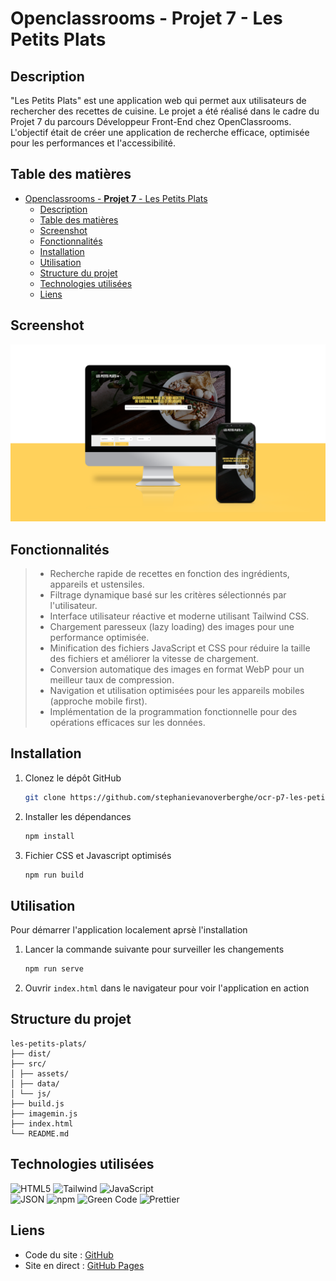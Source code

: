 # Openclassrooms - **Projet 7** - Les Petits Plats

## Description

"Les Petits Plats" est une application web qui permet aux utilisateurs de rechercher des recettes de cuisine. Le projet a été réalisé dans le cadre du Projet 7 du parcours Développeur Front-End chez OpenClassrooms. L'objectif était de créer une application de recherche efficace, optimisée pour les performances et l'accessibilité.

## Table des matières

- [Openclassrooms - **Projet 7** - Les Petits Plats](#openclassrooms---projet-7---les-petits-plats)
  - [Description](#description)
  - [Table des matières](#table-des-matières)
  - [Screenshot](#screenshot)
  - [Fonctionnalités](#fonctionnalités)
  - [Installation](#installation)
  - [Utilisation](#utilisation)
  - [Structure du projet](#structure-du-projet)
  - [Technologies utilisées](#technologies-utilisées)
  - [Liens](#liens)

## Screenshot

![](./src/assets/img/screenshot.png)

## Fonctionnalités

> - Recherche rapide de recettes en fonction des ingrédients, appareils et ustensiles.
> - Filtrage dynamique basé sur les critères sélectionnés par l'utilisateur.
> - Interface utilisateur réactive et moderne utilisant Tailwind CSS.
> - Chargement paresseux (lazy loading) des images pour une performance optimisée.
> - Minification des fichiers JavaScript et CSS pour réduire la taille des fichiers et améliorer la vitesse de chargement.
> - Conversion automatique des images en format WebP pour un meilleur taux de compression.
> - Navigation et utilisation optimisées pour les appareils mobiles (approche mobile first).
> - Implémentation de la programmation fonctionnelle pour des opérations efficaces sur les données.

## Installation

1.  Clonez le dépôt GitHub

    ```sh
    git clone https://github.com/stephanievanoverberghe/ocr-p7-les-petits-plats.git
    ```

2.  Installer les dépendances

    ```sh
    npm install
    ```

3.  Fichier CSS et Javascript optimisés

    ```sh
    npm run build
    ```

## Utilisation

Pour démarrer l'application localement aprsè l'installation

1. Lancer la commande suivante pour surveiller les changements

   ```sh
   npm run serve
   ```

2. Ouvrir `index.html` dans le navigateur pour voir l'application en action

## Structure du projet

```
les-petits-plats/
├── dist/
├── src/
│ ├── assets/
│ ├── data/
│ └── js/
├── build.js
├── imagemin.js
├── index.html
└── README.md
```

## Technologies utilisées

![HTML5](https://img.shields.io/badge/HTML5-E34F26?style=for-the-badge&logo=html5&logoColor=white)
![Tailwind](https://img.shields.io/badge/Tailwind_CSS-38B2AC?style=for-the-badge&logo=tailwindCss&logoColor=white)
![JavaScript](https://img.shields.io/badge/JavaScript-F7DF1E?style=for-the-badge&logo=javascript&logoColor=black) <br>
![JSON](https://img.shields.io/badge/JSON-000000?style=for-the-badge&logo=json&logoColor=white)
![npm](https://img.shields.io/badge/npm-CB3837?style=for-the-badge&logo=npm&logoColor=white)
![Green Code](https://img.shields.io/badge/Green_Code-00FF00?style=for-the-badge&logo=leaf&logoColor=white)
![Prettier](https://img.shields.io/badge/Prettier-F7B93E?style=for-the-badge&logo=prettier&logoColor=white)

## Liens

- Code du site : [GitHub](https://github.com/stephanievanoverberghe/ocr-p7-les-petits-plats)
- Site en direct : [GitHub Pages](https://stephanievanoverberghe.github.io/ocr-p7-les-petits-plats/)

